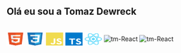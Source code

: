 ## Olá eu sou a Tomaz Dewreck
 



<div style="display: inline_block"><br>
   <img align="center" alt="tm-HTML" height="30" width="40" src="https://raw.githubusercontent.com/devicons/devicon/master/icons/html5/html5-original.svg">
  <img align="center" alt="tm-CSS" height="30" width="40" src="https://raw.githubusercontent.com/devicons/devicon/master/icons/css3/css3-original.svg">
  <img align="center" alt="tm-Js" height="30" width="40" src="https://raw.githubusercontent.com/devicons/devicon/master/icons/javascript/javascript-plain.svg">
  <img align="center" alt="tm-Ts" height="30" width="40" src="https://raw.githubusercontent.com/devicons/devicon/master/icons/typescript/typescript-plain.svg">
  <img align="center" alt="tm-React" height="30" width="40" src="https://raw.githubusercontent.com/devicons/devicon/master/icons/react/react-original.svg">
   <img align="center" alt="tm-React" height="30" width="40" src="https://img.shields.io/badge/Android-3DDC84?style=for-the-badge&logo=android&logoColor=white">
  <img align="center" alt="tm-React" height="30" width="40" src=" https://img.shields.io/badge/Kotlin-0095D5?&style=for-the-badge&logo=kotlin&logoColor=white!">
  
 
 
 
  

 


